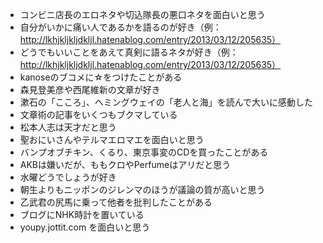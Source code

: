 * コンビニ店長のエロネタや切込隊長の悪口ネタを面白いと思う
* 自分がいかに痛い人であるかを語るのが好き（例：http://lkhjkljkljdkljl.hatenablog.com/entry/2013/03/12/205635）
* どうでもいいことをあえて真剣に語るネタが好き（例：http://lkhjkljkljdkljl.hatenablog.com/entry/2013/03/12/205635）
* kanoseのブコメに☆をつけたことがある
* 森見登美彦や西尾維新の文章が好き
* 漱石の「こころ」、ヘミングウェイの「老人と海」を読んで大いに感動した
* 文章術の記事をいくつもブクマしている
* 松本人志は天才だと思う
* 聖おにいさんやテルマエロマエを面白いと思う
* バンプオブチキン、くるり、東京事変のCDを買ったことがある
* AKBは嫌いだが、ももクロやPerfumeはアリだと思う
* 水曜どうでしょうが好き
* 朝生よりもニッポンのジレンマのほうが議論の質が高いと思う
* 乙武君の尻馬に乗って他者を批判したことがある
* ブログにNHK時計を置いている
* youpy.jottit.com を面白いと思う

